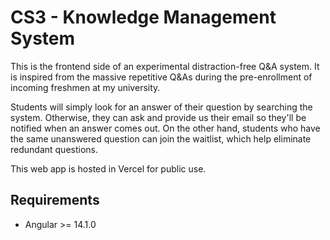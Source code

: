 # CS3 - Knowledge Management System

This is the frontend side of an experimental distraction-free Q&A system. It is inspired from the massive repetitive Q&As during the pre-enrollment of incoming freshmen at my university.

Students will simply look for an answer of their question by searching the system. Otherwise, they can ask and provide us their email so they'll be notified when an answer comes out. On the other hand, students who have the same unanswered question can join the waitlist, which help eliminate redundant questions.

This web app is hosted in Vercel for public use.

## Requirements
- Angular >= 14.1.0
